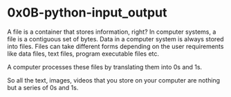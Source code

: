 # 0x0B-python-input_output

A file is a container that stores information, right? In computer systems, a file is a contiguous set of bytes. Data in a computer system is always stored into files. Files can take different forms depending on the user requirements like data files, text files, program executable files etc.

A computer processes these files by translating them into 0s and 1s.

So all the text, images, videos that you store on your computer are nothing but a series of 0s and 1s.